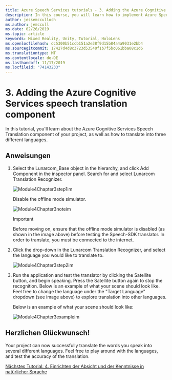 ```yaml
---
title: Azure Speech Services tutorials - 3. Adding the Azure Cognitive Services speech translation component
description: In this course, you will learn how to implement Azure Speech SDK within a mixed reality application.
author: jessemcculloch
ms.author: jemccull
ms.date: 02/26/2019
ms.topic: article
keywords: Mixed Reality, Unity, Tutorial, HoloLens
ms.openlocfilehash: dc5300b51ccb151a2e38f9d15b84a4a9031e2bb4
ms.sourcegitcommit: 17427d4d8c3723d53540f1b7f5bc061bba08c1d6
ms.translationtype: MT
ms.contentlocale: de-DE
ms.lasthandoff: 11/17/2019
ms.locfileid: "74143233"
---
```

# <a name="3-adding-the-azure-cognitive-services-speech-translation-component"></a>3. Adding the Azure Cognitive Services speech translation component

In this tutorial, you'll learn about the Azure Cognitive Services Speech Translation component of your project, as well as how to translate into three different languages.

## <a name="instructions"></a>Anweisungen

1. Select the Lunarcom_Base object in the hierarchy, and click Add Component in the inspector panel. Search for and select Lunarcom Translation Recognizer.

    ![Module4Chapter3step1im](images/module4chapter3step1im.PNG)

    Disable the offline mode simulator.

    ![Module4Chapter3noteim](images/module4chapter3noteim.PNG)

    >[!IMPORTANT]
    >Before moving on, ensure that the offline mode simulator is disabled (as shown in the image above) before testing the Speech-SDK translator. In order to translate, you must be connected to the internet.

2. Click the drop-down in the Lunarcom Translation Recognizer, and select the language you would like to translate to.

    ![Module4Chapter3step2im](images/module4chapter3step2im.PNG)

3. Run the application and test the translator by clicking the Satellite button, and begin speaking. Press the Satellite button again to stop the recognition. Below is an example of what your scene should look like. Feel free to change the language under the "Target Language" dropdown (see image above) to explore translation into other languages.

    Below is an example of what your scene should look like:

    ![Module4Chapter3exampleim](images/module4chapter3exampleim.PNG)

## <a name="congratulations"></a>Herzlichen Glückwunsch!

Your project can now successfully translate the words you speak into several different languages. Feel free to play around with the languages, and test the accuracy of the translation.

[Nächstes Tutorial: 4. Einrichten der Absicht und der Kenntnisse in natürlicher Sprache](mrlearning-speechSDK-ch4.md)
